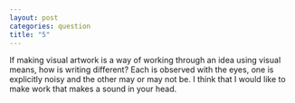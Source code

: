 ```yaml
---
layout: post
categories: question
title: "5"
---
```

If making visual artwork is a way of working through an idea using visual means, how is writing different? Each is observed with the eyes, one is explicitly noisy and the other may or may not be. I think that I would like to make work that makes a sound in your head.
